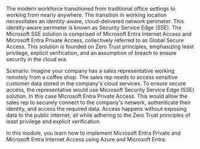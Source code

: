 The modern workforce transitioned from traditional office settings to working from nearly anywhere. The transition in working location necessitates an identity-aware, cloud-delivered network perimeter. This identity-aware perimeter is known as Security Service Edge (SSE). The Microsoft SSE solution is comprised of Microsoft Entra Internet Access and Microsoft Entra Private Access, collectively referred to as Global Secure Access. This solution is founded on Zero Trust principles, emphasizing least privilege, explicit verification, and an assumption of breach to ensure security in the cloud era.

Scenario: Imagine your company has a sales representative working remotely from a coffee shop. The sales rep needs to access sensitive customer data stored in the company's cloud services. To ensure secure access, the representative would use Microsoft Security Service Edge (SSE) solution. In this case Microsoft Entra Private Access. This would allow the sales rep to securely connect to the company's network, authenticate their identity, and access the required data. Access happens without exposing data to the public internet; all while adhering to the Zero Trust principles of least privilege and explicit verification.

In this module, you learn how to implement Microsoft Entra Private and Microsoft Entra Internet Access using Azure and Microsoft Entra.
